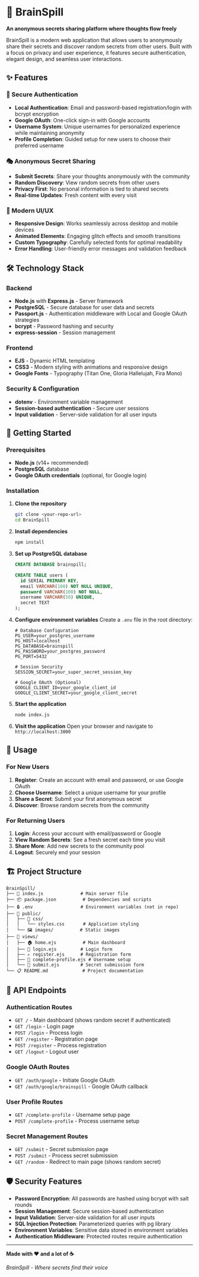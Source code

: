 # 🧠 BrainSpill

**An anonymous secrets sharing platform where thoughts flow freely**

BrainSpill is a modern web application that allows users to anonymously share their secrets and discover random secrets from other users. Built with a focus on privacy and user experience, it features secure authentication, elegant design, and seamless user interactions.

## ✨ Features

### 🔐 Secure Authentication
- **Local Authentication**: Email and password-based registration/login with bcrypt encryption
- **Google OAuth**: One-click sign-in with Google accounts
- **Username System**: Unique usernames for personalized experience while maintaining anonymity
- **Profile Completion**: Guided setup for new users to choose their preferred username

### 🎭 Anonymous Secret Sharing
- **Submit Secrets**: Share your thoughts anonymously with the community
- **Random Discovery**: View random secrets from other users
- **Privacy First**: No personal information is tied to shared secrets
- **Real-time Updates**: Fresh content with every visit

### 🎨 Modern UI/UX
- **Responsive Design**: Works seamlessly across desktop and mobile devices
- **Animated Elements**: Engaging glitch effects and smooth transitions
- **Custom Typography**: Carefully selected fonts for optimal readability
- **Error Handling**: User-friendly error messages and validation feedback

## 🛠️ Technology Stack

### Backend
- **Node.js** with **Express.js** - Server framework
- **PostgreSQL** - Secure database for user data and secrets
- **Passport.js** - Authentication middleware with Local and Google OAuth strategies
- **bcrypt** - Password hashing and security
- **express-session** - Session management

### Frontend
- **EJS** - Dynamic HTML templating
- **CSS3** - Modern styling with animations and responsive design
- **Google Fonts** - Typography (Titan One, Gloria Hallelujah, Fira Mono)

### Security & Configuration
- **dotenv** - Environment variable management
- **Session-based authentication** - Secure user sessions
- **Input validation** - Server-side validation for all user inputs

## 🚀 Getting Started

### Prerequisites
- **Node.js** (v14+ recommended)
- **PostgreSQL** database
- **Google OAuth credentials** (optional, for Google login)

### Installation

1. **Clone the repository**
   ```bash
   git clone <your-repo-url>
   cd BrainSpill
   ```

2. **Install dependencies**
   ```bash
   npm install
   ```

3. **Set up PostgreSQL database**
   ```sql
   CREATE DATABASE brainspill;
   
   CREATE TABLE users (
     id SERIAL PRIMARY KEY,
     email VARCHAR(100) NOT NULL UNIQUE,
     password VARCHAR(100) NOT NULL,
     username VARCHAR(50) UNIQUE,
     secret TEXT
   );
   ```

4. **Configure environment variables**
   Create a `.env` file in the root directory:
   ```env
   # Database Configuration
   PG_USER=your_postgres_username
   PG_HOST=localhost
   PG_DATABASE=brainspill
   PG_PASSWORD=your_postgres_password
   PG_PORT=5432
   
   # Session Security
   SESSION_SECRET=your_super_secret_session_key
   
   # Google OAuth (Optional)
   GOOGLE_CLIENT_ID=your_google_client_id
   GOOGLE_CLIENT_SECRET=your_google_client_secret
   ```

5. **Start the application**
   ```bash
   node index.js
   ```

6. **Visit the application**
   Open your browser and navigate to `http://localhost:3000`

## 📱 Usage

### For New Users
1. **Register**: Create an account with email and password, or use Google OAuth
2. **Choose Username**: Select a unique username for your profile
3. **Share a Secret**: Submit your first anonymous secret
4. **Discover**: Browse random secrets from the community

### For Returning Users
1. **Login**: Access your account with email/password or Google
2. **View Random Secrets**: See a fresh secret each time you visit
3. **Share More**: Add new secrets to the community pool
4. **Logout**: Securely end your session

## 🏗️ Project Structure

```
BrainSpill/
├── 📄 index.js              # Main server file
├── 📦 package.json          # Dependencies and scripts
├── 🔒 .env                  # Environment variables (not in repo)
├── 📁 public/
│   ├── 🎨 css/
│   │   └── styles.css       # Application styling
│   └── 🖼️ images/          # Static images
├── 📁 views/
│   ├── 🏠 home.ejs          # Main dashboard
│   ├── 🔐 login.ejs         # Login form
│   ├── ✍️ register.ejs      # Registration form
│   ├── 👤 complete-profile.ejs # Username setup
│   └── 📝 submit.ejs        # Secret submission form
└── 📋 README.md             # Project documentation
```

## 🔧 API Endpoints

### Authentication Routes
- `GET /` - Main dashboard (shows random secret if authenticated)
- `GET /login` - Login page
- `POST /login` - Process login
- `GET /register` - Registration page
- `POST /register` - Process registration
- `GET /logout` - Logout user

### Google OAuth Routes
- `GET /auth/google` - Initiate Google OAuth
- `GET /auth/google/brainspill` - Google OAuth callback

### User Profile Routes
- `GET /complete-profile` - Username setup page
- `POST /complete-profile` - Process username setup

### Secret Management Routes
- `GET /submit` - Secret submission page
- `POST /submit` - Process secret submission
- `GET /random` - Redirect to main page (shows random secret)

## 🛡️ Security Features

- **Password Encryption**: All passwords are hashed using bcrypt with salt rounds
- **Session Management**: Secure session-based authentication
- **Input Validation**: Server-side validation for all user inputs
- **SQL Injection Protection**: Parameterized queries with pg library
- **Environment Variables**: Sensitive data stored in environment variables
- **Authentication Middleware**: Protected routes require authentication

---

**Made with ❤️ and a lot of ☕**

*BrainSpill - Where secrets find their voice*